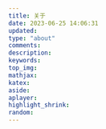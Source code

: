 ```yaml
---
title: 关于
date: 2023-06-25 14:06:31
updated:
type: "about"
comments:
description:
keywords:
top_img:
mathjax:
katex:
aside:
aplayer:
highlight_shrink:
random:
---
```


